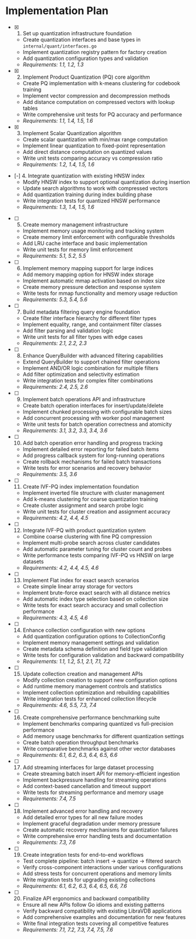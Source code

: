 # Implementation Plan

- [x] 1. Set up quantization infrastructure foundation
  - Create quantization interfaces and base types in `internal/quant/interfaces.go`
  - Implement quantization registry pattern for factory creation
  - Add quantization configuration types and validation
  - _Requirements: 1.1, 1.2, 1.3_

- [x] 2. Implement Product Quantization (PQ) core algorithm
  - Create PQ implementation with k-means clustering for codebook training
  - Implement vector compression and decompression methods
  - Add distance computation on compressed vectors with lookup tables
  - Write comprehensive unit tests for PQ accuracy and performance
  - _Requirements: 1.1, 1.4, 1.5, 1.6_

- [x] 3. Implement Scalar Quantization algorithm
  - Create scalar quantization with min/max range computation
  - Implement linear quantization to fixed-point representation
  - Add direct distance computation on quantized values
  - Write unit tests comparing accuracy vs compression ratio
  - _Requirements: 1.2, 1.4, 1.5, 1.6_

- [-] 4. Integrate quantization with existing HNSW index
  - Modify HNSW index to support optional quantization during insertion
  - Update search algorithms to work with compressed vectors
  - Add quantization training during index building phase
  - Write integration tests for quantized HNSW performance
  - _Requirements: 1.3, 1.4, 1.5, 1.6_

- [ ] 5. Create memory management infrastructure
  - Implement memory usage monitoring and tracking system
  - Create memory limit enforcement with configurable thresholds
  - Add LRU cache interface and basic implementation
  - Write unit tests for memory limit enforcement
  - _Requirements: 5.1, 5.2, 5.5_

- [ ] 6. Implement memory mapping support for large indices
  - Add memory mapping option for HNSW index storage
  - Implement automatic mmap activation based on index size
  - Create memory pressure detection and response system
  - Write tests for mmap functionality and memory usage reduction
  - _Requirements: 5.3, 5.4, 5.6_

- [ ] 7. Build metadata filtering query engine foundation
  - Create filter interface hierarchy for different filter types
  - Implement equality, range, and containment filter classes
  - Add filter parsing and validation logic
  - Write unit tests for all filter types with edge cases
  - _Requirements: 2.1, 2.2, 2.3_

- [ ] 8. Enhance QueryBuilder with advanced filtering capabilities
  - Extend QueryBuilder to support chained filter operations
  - Implement AND/OR logic combination for multiple filters
  - Add filter optimization and selectivity estimation
  - Write integration tests for complex filter combinations
  - _Requirements: 2.4, 2.5, 2.6_

- [ ] 9. Implement batch operations API and infrastructure
  - Create batch operation interfaces for insert/update/delete
  - Implement chunked processing with configurable batch sizes
  - Add concurrent processing with worker pool management
  - Write unit tests for batch operation correctness and atomicity
  - _Requirements: 3.1, 3.2, 3.3, 3.4, 3.6_

- [ ] 10. Add batch operation error handling and progress tracking
  - Implement detailed error reporting for failed batch items
  - Add progress callback system for long-running operations
  - Create rollback mechanisms for failed batch transactions
  - Write tests for error scenarios and recovery behavior
  - _Requirements: 3.5, 3.6_

- [ ] 11. Create IVF-PQ index implementation foundation
  - Implement inverted file structure with cluster management
  - Add k-means clustering for coarse quantization training
  - Create cluster assignment and search probe logic
  - Write unit tests for cluster creation and assignment accuracy
  - _Requirements: 4.2, 4.4, 4.5_

- [ ] 12. Integrate IVF-PQ with product quantization system
  - Combine coarse clustering with fine PQ compression
  - Implement multi-probe search across cluster candidates
  - Add automatic parameter tuning for cluster count and probes
  - Write performance tests comparing IVF-PQ vs HNSW on large datasets
  - _Requirements: 4.2, 4.4, 4.5, 4.6_

- [ ] 13. Implement Flat index for exact search scenarios
  - Create simple linear array storage for vectors
  - Implement brute-force exact search with all distance metrics
  - Add automatic index type selection based on collection size
  - Write tests for exact search accuracy and small collection performance
  - _Requirements: 4.3, 4.5, 4.6_

- [ ] 14. Enhance collection configuration with new options
  - Add quantization configuration options to CollectionConfig
  - Implement memory management settings and validation
  - Create metadata schema definition and field type validation
  - Write tests for configuration validation and backward compatibility
  - _Requirements: 1.1, 1.2, 5.1, 2.1, 7.1, 7.2_

- [ ] 15. Update collection creation and management APIs
  - Modify collection creation to support new configuration options
  - Add runtime memory management controls and statistics
  - Implement collection optimization and rebuilding capabilities
  - Write integration tests for enhanced collection lifecycle
  - _Requirements: 4.6, 5.5, 7.3, 7.4_

- [ ] 16. Create comprehensive performance benchmarking suite
  - Implement benchmarks comparing quantized vs full-precision performance
  - Add memory usage benchmarks for different quantization settings
  - Create batch operation throughput benchmarks
  - Write comparative benchmarks against other vector databases
  - _Requirements: 6.1, 6.2, 6.3, 6.4, 6.5, 6.6_

- [ ] 17. Add streaming interfaces for large dataset processing
  - Create streaming batch insert API for memory-efficient ingestion
  - Implement backpressure handling for streaming operations
  - Add context-based cancellation and timeout support
  - Write tests for streaming performance and memory usage
  - _Requirements: 7.4, 7.5_

- [ ] 18. Implement advanced error handling and recovery
  - Add detailed error types for all new failure modes
  - Implement graceful degradation under memory pressure
  - Create automatic recovery mechanisms for quantization failures
  - Write comprehensive error handling tests and documentation
  - _Requirements: 7.3, 7.6_

- [ ] 19. Create integration tests for end-to-end workflows
  - Test complete pipeline: batch insert → quantize → filtered search
  - Verify cross-component interactions under various configurations
  - Add stress tests for concurrent operations and memory limits
  - Write migration tests for upgrading existing collections
  - _Requirements: 6.1, 6.2, 6.3, 6.4, 6.5, 6.6, 7.6_

- [ ] 20. Finalize API ergonomics and backward compatibility
  - Ensure all new APIs follow Go idioms and existing patterns
  - Verify backward compatibility with existing LibraVDB applications
  - Add comprehensive examples and documentation for new features
  - Write final integration tests covering all competitive features
  - _Requirements: 7.1, 7.2, 7.3, 7.4, 7.5, 7.6_